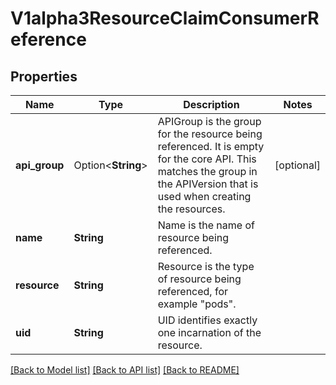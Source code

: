 # V1alpha3ResourceClaimConsumerReference

## Properties

Name | Type | Description | Notes
------------ | ------------- | ------------- | -------------
**api_group** | Option<**String**> | APIGroup is the group for the resource being referenced. It is empty for the core API. This matches the group in the APIVersion that is used when creating the resources. | [optional]
**name** | **String** | Name is the name of resource being referenced. | 
**resource** | **String** | Resource is the type of resource being referenced, for example \"pods\". | 
**uid** | **String** | UID identifies exactly one incarnation of the resource. | 

[[Back to Model list]](../README.md#documentation-for-models) [[Back to API list]](../README.md#documentation-for-api-endpoints) [[Back to README]](../README.md)


